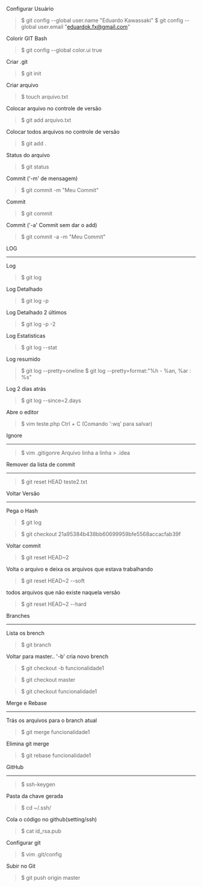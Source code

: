 
Configurar Usuário
> $ git config --global user.name "Eduardo Kawassaki"
> $ git config --global user.email "eduardok.fx@gmail.com"

Colorir GIT Bash
> $ git config --global color.ui true

Criar .git
> $ git init

Criar arquivo
> $ touch arquivo.txt

Colocar arquivo no controle de versão
> $ git add arquivo.txt

Colocar todos arquivos no controle de versão
> $ git add .

Status do arquivo
> $ git status

Commit ('-m' de mensagem)
> $ git commit -m "Meu Commit"

Commit 
> $ git commit

Commit ('-a' Commit sem dar o add)
> $ git commit -a  -m "Meu Commit"


LOG 
____________________________________________________

Log
> $ git log

Log Detalhado
> $ git log -p

Log Detalhado 2 últimos
> $ git log -p -2

Log Estatisticas
> $ git log --stat

Log resumido
> $ git log --pretty=oneline
> $ git log --pretty=format:"%h - %an, %ar : %s"

Log 2 dias atrás
> $ git log --since=2.days

Abre o editor
> $ vim teste.php
Ctrl + C (Comando ':wq' para salvar)

Ignore 
____________________________________________________

> $ vim .gitigonre
Arquivo linha a linha > .idea

Remover da lista de commit
____________________________________________________

> $ git reset HEAD teste2.txt

Voltar Versão
____________________________________________________

Pega o Hash
> $ git log

> $ git checkout 21a95384b438bb60699959bfe5568accacfab39f

Voltar commit 
> $ git reset HEAD~2

Volta o arquivo e deixa os arquivos que estava trabalhando
> $ git reset HEAD~2 --soft

 todos arquivos que não existe naquela versão
> $ git reset HEAD~2 --hard



Branches 
____________________________________________________

Lista os brench
> $ git branch

Voltar para master..  '-b' cria novo brench
> $ git checkout -b funcionalidade1

> $ git checkout master

> $ git checkout funcionalidade1

Merge e Rebase 
____________________________________________________

Trás os arquivos para o branch atual
> $ git merge funcionalidade1

Elimina git merge
>$ git rebase funcionalidade1

GitHub 
____________________________________________________

>$ ssh-keygen

Pasta da chave gerada
>$ cd ~/.ssh/

Cola o código no github(setting/ssh)
>$ cat id_rsa.pub

Configurar git
>$ vim .git/config

Subir no Git
>$ git push origin master








